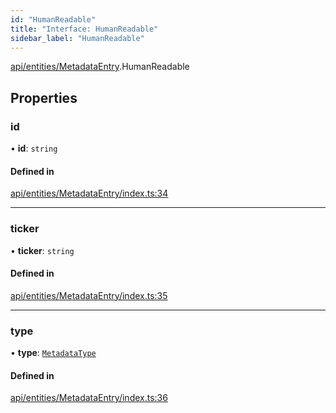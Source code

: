 ```yaml
---
id: "HumanReadable"
title: "Interface: HumanReadable"
sidebar_label: "HumanReadable"
---
```


[api/entities/MetadataEntry](../../../../../modules/API/Entities/MetadataEntry/MetadataEntry.md).HumanReadable

## Properties

### id

• **id**: `string`

#### Defined in

[api/entities/MetadataEntry/index.ts:34](https://github.com/PolymeshAssociation/polymesh-sdk/blob/654b99c8d/src/api/entities/MetadataEntry/index.ts#L34)

___

### ticker

• **ticker**: `string`

#### Defined in

[api/entities/MetadataEntry/index.ts:35](https://github.com/PolymeshAssociation/polymesh-sdk/blob/654b99c8d/src/api/entities/MetadataEntry/index.ts#L35)

___

### type

• **type**: [`MetadataType`](../../../../../enums/API/Entities/MetadataEntry/Types/MetadataType/MetadataType.md)

#### Defined in

[api/entities/MetadataEntry/index.ts:36](https://github.com/PolymeshAssociation/polymesh-sdk/blob/654b99c8d/src/api/entities/MetadataEntry/index.ts#L36)

